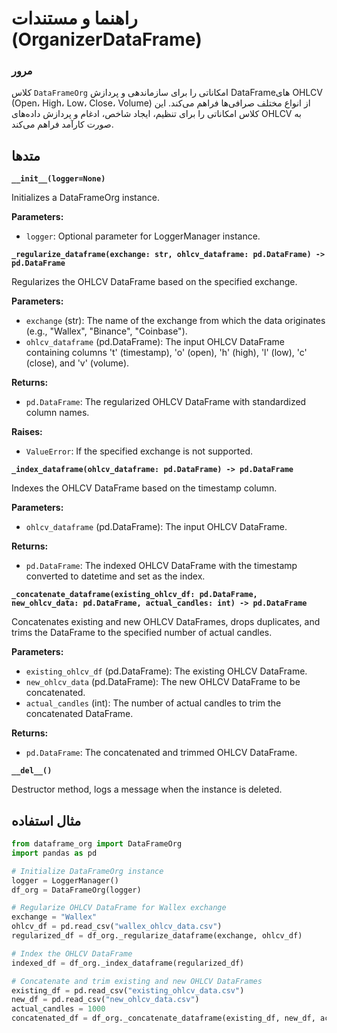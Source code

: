 # راهنما و مستندات (OrganizerDataFrame)

### مرور
کلاس `DataFrameOrg` امکاناتی را برای سازماندهی و پردازش DataFrameهای OHLCV (Open، High، Low، Close، Volume) از انواع مختلف صرافی‌ها فراهم می‌کند. این کلاس امکاناتی را برای تنظیم، ایجاد شاخص، ادغام و پردازش داده‌های OHLCV به صورت کارآمد فراهم می‌کند.

## متدها
**`__init__(logger=None)`**

Initializes a DataFrameOrg instance.

**Parameters:**
- `logger`: Optional parameter for LoggerManager instance.

**`_regularize_dataframe(exchange: str, ohlcv_dataframe: pd.DataFrame) -> pd.DataFrame`**

Regularizes the OHLCV DataFrame based on the specified exchange.

**Parameters:**
- `exchange` (str): The name of the exchange from which the data originates (e.g., "Wallex", "Binance", "Coinbase").
- `ohlcv_dataframe` (pd.DataFrame): The input OHLCV DataFrame containing columns 't' (timestamp), 'o' (open), 'h' (high), 'l' (low), 'c' (close), and 'v' (volume).

**Returns:**
- `pd.DataFrame`: The regularized OHLCV DataFrame with standardized column names.

**Raises:**
- `ValueError`: If the specified exchange is not supported.

**`_index_dataframe(ohlcv_dataframe: pd.DataFrame) -> pd.DataFrame`**

Indexes the OHLCV DataFrame based on the timestamp column.

**Parameters:**
- `ohlcv_dataframe` (pd.DataFrame): The input OHLCV DataFrame.

**Returns:**
- `pd.DataFrame`: The indexed OHLCV DataFrame with the timestamp converted to datetime and set as the index.

**`_concatenate_dataframe(existing_ohlcv_df: pd.DataFrame, new_ohlcv_data: pd.DataFrame, actual_candles: int) -> pd.DataFrame`**

Concatenates existing and new OHLCV DataFrames, drops duplicates, and trims the DataFrame to the specified number of actual candles.

**Parameters:**
- `existing_ohlcv_df` (pd.DataFrame): The existing OHLCV DataFrame.
- `new_ohlcv_data` (pd.DataFrame): The new OHLCV DataFrame to be concatenated.
- `actual_candles` (int): The number of actual candles to trim the concatenated DataFrame.

**Returns:**
- `pd.DataFrame`: The concatenated and trimmed OHLCV DataFrame.

**`__del__()`**

Destructor method, logs a message when the instance is deleted.

## مثال استفاده

```python
from dataframe_org import DataFrameOrg
import pandas as pd

# Initialize DataFrameOrg instance
logger = LoggerManager()
df_org = DataFrameOrg(logger)

# Regularize OHLCV DataFrame for Wallex exchange
exchange = "Wallex"
ohlcv_df = pd.read_csv("wallex_ohlcv_data.csv")
regularized_df = df_org._regularize_dataframe(exchange, ohlcv_df)

# Index the OHLCV DataFrame
indexed_df = df_org._index_dataframe(regularized_df)

# Concatenate and trim existing and new OHLCV DataFrames
existing_df = pd.read_csv("existing_ohlcv_data.csv")
new_df = pd.read_csv("new_ohlcv_data.csv")
actual_candles = 1000
concatenated_df = df_org._concatenate_dataframe(existing_df, new_df, actual_candles)
```
